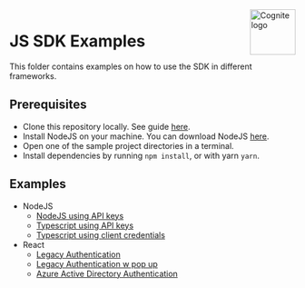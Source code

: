 <a href="https://cognite.com/">
    <img src="../cognite_logo.png" alt="Cognite logo" title="Cognite" align="right" height="80" />
</a>

JS SDK Examples
==========================

This folder contains examples on how to use the SDK in different frameworks.

## Prerequisites

- Clone this repository locally. See guide [here](https://help.github.com/en/articles/cloning-a-repository).
- Install NodeJS on your machine. You can download NodeJS [here](https://nodejs.org/en/download/).
- Open one of the sample project directories in a terminal.
- Install dependencies by running `npm install`, or with yarn `yarn`.

## Examples

- NodeJS
  - [NodeJS using API keys ](./nodejs/legacy-auth-js)
  - [Typescript using API keys ](./nodejs/legacy-auth-typescript)
  - [Typescript using client credentials ](./nodejs/oidc-typescript)
- React
  - [Legacy Authentication](./react/legacy-auth-redirect)
  - [Legacy Authentication w pop up](./react/legacy-auth-popup)
  - [Azure Active Directory Authentication ](./react/msal-browser-react)
